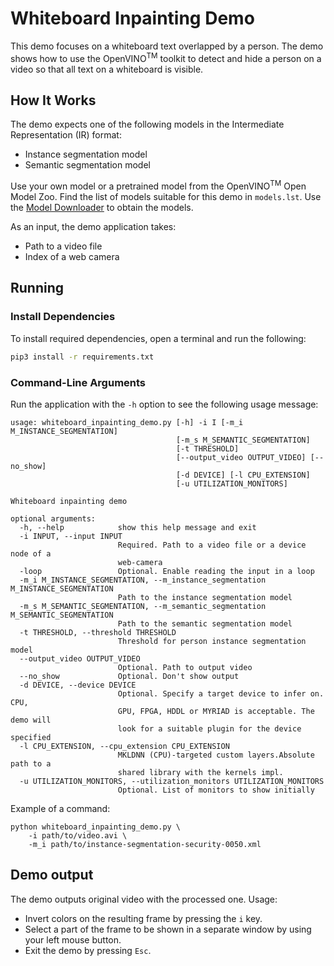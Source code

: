 # Whiteboard Inpainting Demo

This demo focuses on a whiteboard text overlapped by a person. The demo shows
how to use the OpenVINO<sup>TM</sup> toolkit to detect and hide a person on a
video so that all text on a whiteboard is visible.

## How It Works

The demo expects one of the following models in the Intermediate Representation (IR) format:

* Instance segmentation model
* Semantic segmentation model

Use your own model or a pretrained model from the OpenVINO<sup>TM</sup> Open Model Zoo.
Find the list of models suitable for this demo in `models.lst`. Use the
[Model Downloader](../../../tools/downloader/README.md) to obtain the models.

As an input, the demo application takes:

* Path to a video file
* Index of a web camera

## Running

### Install Dependencies

To install required dependencies, open a terminal and run the following:

```bash
pip3 install -r requirements.txt
```

### Command-Line Arguments

Run the application with the `-h` option to see the following usage message:

```
usage: whiteboard_inpainting_demo.py [-h] -i I [-m_i M_INSTANCE_SEGMENTATION]
                                     [-m_s M_SEMANTIC_SEGMENTATION]
                                     [-t THRESHOLD]
                                     [--output_video OUTPUT_VIDEO] [--no_show]
                                     [-d DEVICE] [-l CPU_EXTENSION]
                                     [-u UTILIZATION_MONITORS]

Whiteboard inpainting demo

optional arguments:
  -h, --help            show this help message and exit
  -i INPUT, --input INPUT
                        Required. Path to a video file or a device node of a
                        web-camera
  -loop                 Optional. Enable reading the input in a loop
  -m_i M_INSTANCE_SEGMENTATION, --m_instance_segmentation M_INSTANCE_SEGMENTATION
                        Path to the instance segmentation model
  -m_s M_SEMANTIC_SEGMENTATION, --m_semantic_segmentation M_SEMANTIC_SEGMENTATION
                        Path to the semantic segmentation model
  -t THRESHOLD, --threshold THRESHOLD
                        Threshold for person instance segmentation model
  --output_video OUTPUT_VIDEO
                        Optional. Path to output video
  --no_show             Optional. Don't show output
  -d DEVICE, --device DEVICE
                        Optional. Specify a target device to infer on. CPU,
                        GPU, FPGA, HDDL or MYRIAD is acceptable. The demo will
                        look for a suitable plugin for the device specified
  -l CPU_EXTENSION, --cpu_extension CPU_EXTENSION
                        MKLDNN (CPU)-targeted custom layers.Absolute path to a
                        shared library with the kernels impl.
  -u UTILIZATION_MONITORS, --utilization_monitors UTILIZATION_MONITORS
                        Optional. List of monitors to show initially
```

Example of a command:

```
python whiteboard_inpainting_demo.py \
    -i path/to/video.avi \
    -m_i path/to/instance-segmentation-security-0050.xml
```

## Demo output

The demo outputs original video with the processed one. Usage:

* Invert colors on the resulting frame by pressing the `i` key.
* Select a part of the frame to be shown in a separate window by using your left mouse button.
* Exit the demo by pressing `Esc`.

